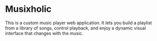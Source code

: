 # Musixholic
This is a custom music player web application. It lets you build a playlist from a library of songs, control playback, and enjoy a dynamic visual interface that changes with the music.
